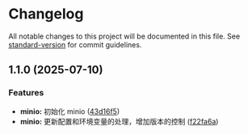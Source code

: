 # Changelog

All notable changes to this project will be documented in this file. See [standard-version](https://github.com/conventional-changelog/standard-version) for commit guidelines.

## 1.1.0 (2025-07-10)


### Features

* **minio:** 初始化 minio ([43d16f5](https://github.com/wind-direction/docker-learning/commit/43d16f59d3e9e3f41342d591122a977966da2556))
* **minio:** 更新配置和环境变量的处理，增加版本的控制 ([f22fa6a](https://github.com/wind-direction/docker-learning/commit/f22fa6a919118961bd06bddd9cfa5b3ff94376ad))
